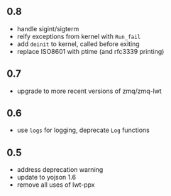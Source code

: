 
## 0.8

- handle sigint/sigterm
- reify exceptions from kernel with `Run_fail`
- add `deinit` to kernel, called before exiting
- replace ISO8601 with ptime (and rfc3339 printing)

## 0.7

- upgrade to more recent versions of zmq/zmq-lwt

## 0.6

- use `logs` for logging, deprecate `Log` functions

## 0.5

- address deprecation warning
- update to yojson 1.6
- remove all uses of lwt-ppx

